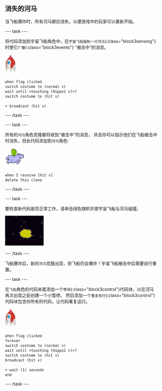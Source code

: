 ## 消失的河马

当飞船爆炸时，所有河马都应消失，以便游戏中的玩家可以重新开始。

\--- task \---

将代码添加到宇宙飞船角色中，在`宇宙飞船碰到一只河马`{:class="block3sensing"}时使它`广播`{:class="block3events"} “被击中”的消息。

![火箭角色](images/rocket-sprite.png)

```blocks3
when flag clicked
switch costume to (normal v)
wait until <touching (Hippo1 v)>?
switch costume to (hit v)

+ broadcast (hit v)
```

\--- /task \---

\--- task \---

所有的`河马`角色克隆都将收到“被击中”的消息， 并且你可以指示他们在飞船被击中时消失，将此代码添加到`河马`角色:

![河马角色](images/hippo-sprite.png)

```blocks3
when I receive [hit v]
delete this clone
```

\--- /task \---

\--- task \---

要检查新代码是否正常工作，请单击绿色旗帜并使宇宙飞船与河马碰撞。

![截屏](images/invaders-hippo-collide.png)

\--- /task \---

飞船爆炸后，新的`河马`克隆出现，但飞船仍会爆炸！宇宙飞船被击中后需要自行重置。

\--- task \---

在`飞船`角色的代码末尾添加一个`等待`{:class="block3control"}代码块，以在河马再次出现之前创建一个小暂停。 然后添加一个`重复执行`{:class="block3control"}代码块包含你所有的代码，让代码重复运行。

![火箭角色](images/rocket-sprite.png)

```blocks3
when flag clicked
forever
switch costume to (normal v)
wait until <touching (Hippo1 v)>?
switch costume to (hit v)
broadcast (hit v)

+ wait (1) seconds
end
```

\--- /task \---
